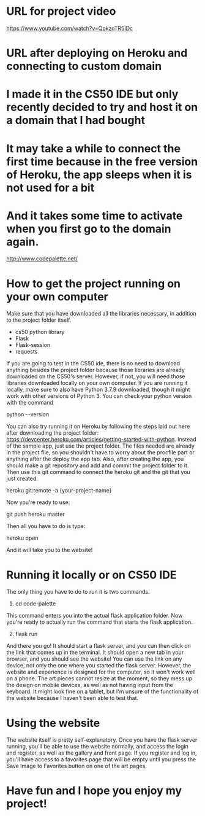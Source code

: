# URL for project video
https://www.youtube.com/watch?v=QpkzoTR5IDc

# URL after deploying on Heroku and connecting to custom domain
# I made it in the CS50 IDE but only recently decided to try and host it on a domain that I had bought
# It may take a while to connect the first time because in the free version of Heroku, the app sleeps when it is not used for a bit
# And it takes some time to activate when you first go to the domain again.
http://www.codepalette.net/

# How to get the project running on your own computer

Make sure that you have downloaded all the libraries necessary, in addition to the project folder itself.
- cs50 python library
- Flask
- Flask-session
- requests

If you are going to test in the CS50 ide, there is no need to download anything besides the project folder
because those libraries are already downloaded on the CS50's server. However, if not, you will need those
libraries downloaded locally on your own computer. If you are running it locally, make sure to also have
Python 3.7.9 downloaded, though it might work with other versions of Python 3. You can check your python
version with the command

python --version

You can also try running it on Heroku by following the steps laid out here after downloading the project folder:
https://devcenter.heroku.com/articles/getting-started-with-python. Instead of the sample app, just use the 
project folder. The files needed are already in the project file, so you shouldn't have to worry about the 
procfile part or anything after the deploy the app tab. Also, after creating the app, you should make a git 
repository and add and commit the project folder to it. Then use this git command to connect the heroku git and 
the git that you just created. 

heroku git:remote -a {your-project-name}

Now you're ready to use: 

git push heroku master

Then all you have to do is type:

heroku open 

And it will take you to the website!

# Running it locally or on CS50 IDE

The only thing you have to do to run it is two commands.

1. cd code-palette

This command enters you into the actual flask application folder. Now you're ready to actually run the command that
starts the flask application.

2. flask run

And there you go! It should start a flask server, and you can then click on the link that comes up in the
terminal. It should open a new tab in your browser, and you should see the website! You can use the link
on any device, not only the one where you started the flask server. However, the website and experience is
designed for the computer, so it won't work well on a phone. The art pieces cannot resize at the moment,
so they mess up the design on mobile devices, as well as not having input from the keyboard. It might look
fine on a tablet, but I'm unsure of the functionality of the website because I haven't been able to test that.

# Using the website

The website itself is pretty self-explanatory. Once you have the flask server running, you'll be able to use
the website normally, and access the login and register, as well as the gallery and front page. If you register
and log in, you'll have access to a favorites page that will be empty until you press the Save Image to Favorites
button on one of the art pages.

# Have fun and I hope you enjoy my project!
